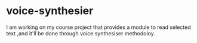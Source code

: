 # voice-synthesier
I am working on my course project that provides a module to read selected text ,and it'll be done through voice synthesiser methodoloy.
